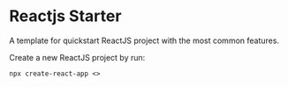 # Reactjs Starter

A template for quickstart ReactJS project with the most common features.

Create a new ReactJS project by run:

```shell
npx create-react-app <>
```